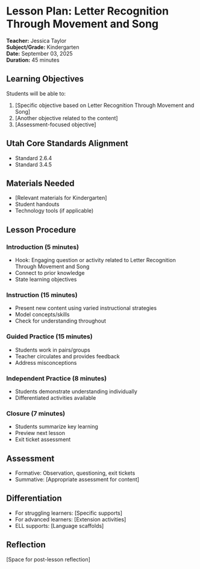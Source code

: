 
# Lesson Plan: Letter Recognition Through Movement and Song

**Teacher:** Jessica Taylor  
**Subject/Grade:** Kindergarten  
**Date:** September 03, 2025  
**Duration:** 45 minutes

## Learning Objectives
Students will be able to:
1. [Specific objective based on Letter Recognition Through Movement and Song]
2. [Another objective related to the content]
3. [Assessment-focused objective]

## Utah Core Standards Alignment
- Standard 2.6.4
- Standard 3.4.5

## Materials Needed
- [Relevant materials for Kindergarten]
- Student handouts
- Technology tools (if applicable)

## Lesson Procedure

### Introduction (5 minutes)
- Hook: Engaging question or activity related to Letter Recognition Through Movement and Song
- Connect to prior knowledge
- State learning objectives

### Instruction (15 minutes)
- Present new content using varied instructional strategies
- Model concepts/skills
- Check for understanding throughout

### Guided Practice (15 minutes)
- Students work in pairs/groups
- Teacher circulates and provides feedback
- Address misconceptions

### Independent Practice (8 minutes)
- Students demonstrate understanding individually
- Differentiated activities available

### Closure (7 minutes)
- Students summarize key learning
- Preview next lesson
- Exit ticket assessment

## Assessment
- Formative: Observation, questioning, exit tickets
- Summative: [Appropriate assessment for content]

## Differentiation
- For struggling learners: [Specific supports]
- For advanced learners: [Extension activities]
- ELL supports: [Language scaffolds]

## Reflection
[Space for post-lesson reflection]
